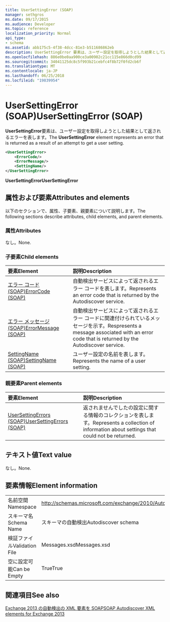 ```yaml
---
title: UserSettingError (SOAP)
manager: sethgros
ms.date: 09/17/2015
ms.audience: Developer
ms.topic: reference
localization_priority: Normal
api_type:
- schema
ms.assetid: abb175c5-4f38-4dcc-81e3-b511686862eb
description: UserSettingError 要素は、ユーザー設定を取得しようとした結果として返されるエラーを表します。
ms.openlocfilehash: 886e0be0aa900ce3a00902c21cc115e866d0cd99
ms.sourcegitcommit: 34041125dc8c5f993b21cebfc4f8b72f0fd2cb6f
ms.translationtype: MT
ms.contentlocale: ja-JP
ms.lasthandoff: 06/25/2018
ms.locfileid: "19839954"
---
```

# <a name="usersettingerror-soap"></a><span data-ttu-id="c2168-103">UserSettingError (SOAP)</span><span class="sxs-lookup"><span data-stu-id="c2168-103">UserSettingError (SOAP)</span></span>

<span data-ttu-id="c2168-104">**UserSettingError**要素は、ユーザー設定を取得しようとした結果として返されるエラーを表します。</span><span class="sxs-lookup"><span data-stu-id="c2168-104">The **UserSettingError** element represents an error that is returned as a result of an attempt to get a user setting.</span></span> 
  
```XML
<UserSettingError>
    <ErrorCode/>
    <ErrorMessage/>
    <SettingName/>
</UserSettingError>
```

 <span data-ttu-id="c2168-105">**UserSettingError**</span><span class="sxs-lookup"><span data-stu-id="c2168-105">**UserSettingError**</span></span>
## <a name="attributes-and-elements"></a><span data-ttu-id="c2168-106">属性および要素</span><span class="sxs-lookup"><span data-stu-id="c2168-106">Attributes and elements</span></span>

<span data-ttu-id="c2168-107">以下のセクションで、属性、子要素、親要素について説明します。</span><span class="sxs-lookup"><span data-stu-id="c2168-107">The following sections describe attributes, child elements, and parent elements.</span></span>
  
### <a name="attributes"></a><span data-ttu-id="c2168-108">属性</span><span class="sxs-lookup"><span data-stu-id="c2168-108">Attributes</span></span>

<span data-ttu-id="c2168-109">なし。</span><span class="sxs-lookup"><span data-stu-id="c2168-109">None.</span></span>
  
### <a name="child-elements"></a><span data-ttu-id="c2168-110">子要素</span><span class="sxs-lookup"><span data-stu-id="c2168-110">Child elements</span></span>

|<span data-ttu-id="c2168-111">**要素**</span><span class="sxs-lookup"><span data-stu-id="c2168-111">**Element**</span></span>|<span data-ttu-id="c2168-112">**説明**</span><span class="sxs-lookup"><span data-stu-id="c2168-112">**Description**</span></span>|
|:-----|:-----|
|[<span data-ttu-id="c2168-113">エラー コード (SOAP)</span><span class="sxs-lookup"><span data-stu-id="c2168-113">ErrorCode (SOAP)</span></span>](errorcode-soap.md) <br/> |<span data-ttu-id="c2168-114">自動検出サービスによって返されるエラー コードを表します。</span><span class="sxs-lookup"><span data-stu-id="c2168-114">Represents an error code that is returned by the Autodiscover service.</span></span>  <br/> |
|[<span data-ttu-id="c2168-115">エラー メッセージ (SOAP)</span><span class="sxs-lookup"><span data-stu-id="c2168-115">ErrorMessage (SOAP)</span></span>](errormessage-soap.md) <br/> |<span data-ttu-id="c2168-116">自動検出サービスによって返されるエラー コードに関連付けられているメッセージを示す。</span><span class="sxs-lookup"><span data-stu-id="c2168-116">Respresents a message associated with an error code that is returned by the Autodiscover service.</span></span>  <br/> |
|[<span data-ttu-id="c2168-117">SettingName (SOAP)</span><span class="sxs-lookup"><span data-stu-id="c2168-117">SettingName (SOAP)</span></span>](settingname-soap.md) <br/> |<span data-ttu-id="c2168-118">ユーザー設定の名前を表します。</span><span class="sxs-lookup"><span data-stu-id="c2168-118">Represents the name of a user setting.</span></span>  <br/> |
   
### <a name="parent-elements"></a><span data-ttu-id="c2168-119">親要素</span><span class="sxs-lookup"><span data-stu-id="c2168-119">Parent elements</span></span>

|<span data-ttu-id="c2168-120">**要素**</span><span class="sxs-lookup"><span data-stu-id="c2168-120">**Element**</span></span>|<span data-ttu-id="c2168-121">**説明**</span><span class="sxs-lookup"><span data-stu-id="c2168-121">**Description**</span></span>|
|:-----|:-----|
|[<span data-ttu-id="c2168-122">UserSettingErrors (SOAP)</span><span class="sxs-lookup"><span data-stu-id="c2168-122">UserSettingErrors (SOAP)</span></span>](usersettingerrors-soap.md) <br/> |<span data-ttu-id="c2168-123">返されませんでしたの設定に関する情報のコレクションを表します。</span><span class="sxs-lookup"><span data-stu-id="c2168-123">Represents a collection of information about settings that could not be returned.</span></span>  <br/> |
   
## <a name="text-value"></a><span data-ttu-id="c2168-124">テキスト値</span><span class="sxs-lookup"><span data-stu-id="c2168-124">Text value</span></span>

<span data-ttu-id="c2168-125">なし。</span><span class="sxs-lookup"><span data-stu-id="c2168-125">None.</span></span>
  
## <a name="element-information"></a><span data-ttu-id="c2168-126">要素情報</span><span class="sxs-lookup"><span data-stu-id="c2168-126">Element information</span></span>

|||
|:-----|:-----|
|<span data-ttu-id="c2168-127">名前空間</span><span class="sxs-lookup"><span data-stu-id="c2168-127">Namespace</span></span>  <br/> |http://schemas.microsoft.com/exchange/2010/Autodiscover  <br/> |
|<span data-ttu-id="c2168-128">スキーマ名</span><span class="sxs-lookup"><span data-stu-id="c2168-128">Schema Name</span></span>  <br/> |<span data-ttu-id="c2168-129">スキーマの自動検出</span><span class="sxs-lookup"><span data-stu-id="c2168-129">Autodiscover schema</span></span>  <br/> |
|<span data-ttu-id="c2168-130">検証ファイル</span><span class="sxs-lookup"><span data-stu-id="c2168-130">Validation File</span></span>  <br/> |<span data-ttu-id="c2168-131">Messages.xsd</span><span class="sxs-lookup"><span data-stu-id="c2168-131">Messages.xsd</span></span>  <br/> |
|<span data-ttu-id="c2168-132">空に設定可能</span><span class="sxs-lookup"><span data-stu-id="c2168-132">Can be Empty</span></span>  <br/> |<span data-ttu-id="c2168-133">True</span><span class="sxs-lookup"><span data-stu-id="c2168-133">True</span></span>  <br/> |
   
## <a name="see-also"></a><span data-ttu-id="c2168-134">関連項目</span><span class="sxs-lookup"><span data-stu-id="c2168-134">See also</span></span>



[<span data-ttu-id="c2168-135">Exchange 2013 の自動検出の XML 要素を SOAP</span><span class="sxs-lookup"><span data-stu-id="c2168-135">SOAP Autodiscover XML elements for Exchange 2013</span></span>](soap-autodiscover-xml-elements-for-exchange-2013.md)

